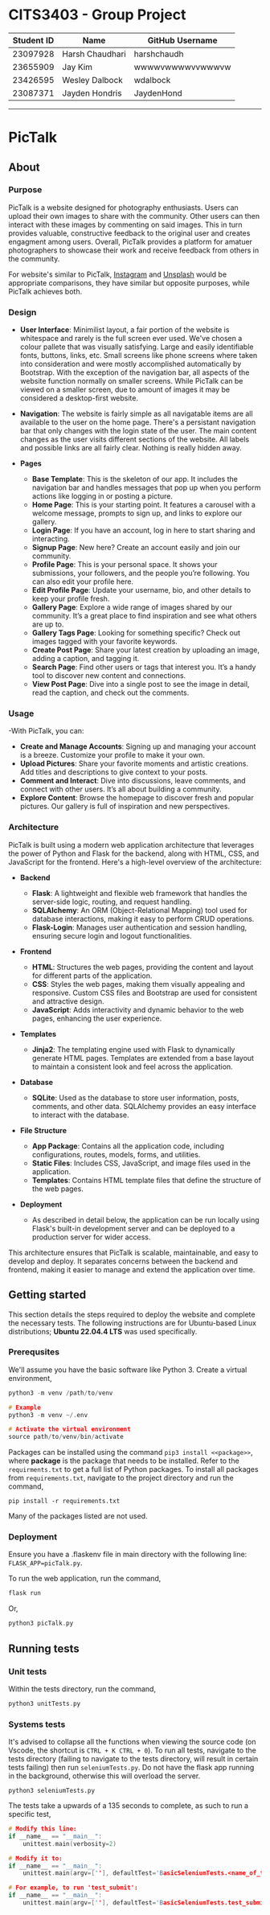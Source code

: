 # CITS3403 - Group Project

|Student ID|Name|GitHub Username|
|----|----|----|
|23097928|Harsh Chaudhari|harshchaudh|
|23655909|Jay Kim|wwwwvwwwwvvwwwvw|
|23426595|Wesley Dalbock|wdalbock|
|23087371|Jayden Hondris|JaydenHond|


***
# PicTalk
## About
### Purpose
PicTalk is a website designed for photography enthusiasts. Users can upload their own images to share with the community. Other users can then interact with these images by commenting on said images. This in turn provides valuable, constructive feedback to the original user and creates engagment among users.  Overall, PicTalk provides a platform for amatuer photographers to showcase their work and receive feedback from others in the community.

For website's similar to PicTalk, [Instagram](https://www.instagram.com) and [Unsplash](https://unsplash.com/) would be appropriate comparisons, they have similar but opposite purposes, while PicTalk achieves both.

### Design
- **User Interface**: Minimilist layout, a fair portion of the website is whitespace and rarely is the full screen ever used. We've chosen a colour pallete that was visually satisfying. Large and easily identifiable fonts, buttons, links, etc. Small screens like phone screens where taken into consideration and were mostly accomplished automatically by Bootstrap. With the exception of the navigation bar, all aspects of the website function normally on smaller screens. While PicTalk can be viewed on a smaller screen, due to amount of images it may be considered a desktop-first website.

- **Navigation**: The website is fairly simple as all navigatable items are all available to the user on the home page. There's a persistant navigation bar that only changes with the login state of the user. The main content changes as the user visits different sections of the website. All labels and possible links are all fairly clear. Nothing is really hidden away.

- **Pages**
    - **Base Template**:
        This is the skeleton of our app. It includes the navigation bar and handles messages that pop up when you perform actions like logging in or posting a picture.
    - **Home Page**:
        This is your starting point. It features a carousel with a welcome message, prompts to sign up, and links to explore our gallery.
    - **Login Page**:
        If you have an account, log in here to start sharing and interacting.
    - **Signup Page**:
        New here? Create an account easily and join our community.
    - **Profile Page**:
        This is your personal space. It shows your submissions, your followers, and the people you’re following. You can also edit your profile here.
    - **Edit Profile Page**:
        Update your username, bio, and other details to keep your profile fresh.
    - **Gallery Page**:
        Explore a wide range of images shared by our community. It’s a great place to find inspiration and see what others are up to.
    - **Gallery Tags Page**:
        Looking for something specific? Check out images tagged with your favorite keywords.
    - **Create Post Page**:
        Share your latest creation by uploading an image, adding a caption, and tagging it.
    - **Search Page**:
        Find other users or tags that interest you. It’s a handy tool to discover new content and connections.
    - **View Post Page**:
        Dive into a single post to see the image in detail, read the caption, and check out the comments.
### Usage

-With PicTalk, you can:

- **Create and Manage Accounts**: Signing up and managing your account is a breeze. Customize your profile to make it your own.
- **Upload Pictures**: Share your favorite moments and artistic creations. Add titles and descriptions to give context to your posts.
- **Comment and Interact**: Dive into discussions, leave comments, and connect with other users. It’s all about building a community.
- **Explore Content**: Browse the homepage to discover fresh and popular pictures. Our gallery is full of inspiration and new perspectives.

### Architecture


PicTalk is built using a modern web application architecture that leverages the power of Python and Flask for the backend, along with HTML, CSS, and JavaScript for the frontend. Here's a high-level overview of the architecture:

- **Backend**

    - **Flask**: A lightweight and flexible web framework that handles the server-side logic, routing, and request handling.
    - **SQLAlchemy**: An ORM (Object-Relational Mapping) tool used for database interactions, making it easy to perform CRUD operations.
    - **Flask-Login**: Manages user authentication and session handling, ensuring secure login and logout functionalities.

- **Frontend**
    - **HTML**: Structures the web pages, providing the content and layout for different parts of the application.
    - **CSS**: Styles the web pages, making them visually appealing and responsive. Custom CSS files and Bootstrap are used for consistent and attractive design.
    - **JavaScript**: Adds interactivity and dynamic behavior to the web pages, enhancing the user experience.

- **Templates**
    - **Jinja2**: The templating engine used with Flask to dynamically generate HTML pages. Templates are extended from a base layout to maintain a consistent look and feel across the application.

- **Database**
    - **SQLite**: Used as the database to store user information, posts, comments, and other data. SQLAlchemy provides an easy interface to interact with the database.

- **File Structure**
    - **App Package**: Contains all the application code, including configurations, routes, models, forms, and utilities.
    - **Static Files**: Includes CSS, JavaScript, and image files used in the application.
    - **Templates**: Contains HTML template files that define the structure of the web pages.

- **Deployment**
    - As described in detail below, the application can be run locally using Flask's built-in development server and can be deployed to a production server for wider access.

This architecture ensures that PicTalk is scalable, maintainable, and easy to develop and deploy. It separates concerns between the backend and frontend, making it easier to manage and extend the application over time.

## Getting started
This section details the steps required to deploy the website and complete the necessary tests. The following instructions are for Ubuntu-based Linux distributions; **Ubuntu 22.04.4 LTS** was used specifically. 

### Prerequsites
We'll assume you have the basic software like Python 3. Create a virtual environment,

```cpp
python3 -m venv /path/to/venv

# Example 
python3 -m venv ~/.env

# Activate the virtual environment
source path/to/venv/bin/activate
```

Packages can be installed using the command `pip3 install <<package>>`, where **package** is the package that needs to be installed. Refer to the `requirments.txt` to get a full list of Python packages. To install all packages from `requirements.txt`, navigate to the project directory and run the command,

```
pip install -r requirements.txt
```
Many of the packages listed are not used.

### Deployment
Ensure you have a .flaskenv file in main directory with the following line:
`FLASK_APP=picTalk.py`.

To run the web application, run the command,
```cpp
flask run
```
Or,
```cpp
python3 picTalk.py
```

## Running tests
### Unit tests
Within the tests directory, run the command,
```cpp
python3 unitTests.py
```

### Systems tests
It's advised to collapse all the functions when viewing the source code (on Vscode, the shortcut is `CTRL + K CTRL + 0`). To run all tests, navigate to the tests directory (failing to navigate to the tests directory, will result in certain tests failing) then run `seleniumTests.py`. Do not have the flask app running in the background, otherwise this will overload the server.
```
python3 seleniumTests.py
```
The tests take a upwards of a 135 seconds to complete, as such to run a specific test, 
```cpp
# Modify this line:
if __name__ == "__main__":
    unittest.main(verbosity=2)

# Modify it to:
if __name__ == "__main__":
    unittest.main(argv=[''], defaultTest='BasicSeleniumTests.<name_of_test>', verbosity=2)

# For example, to run 'test_submit':
if __name__ == "__main__":
    unittest.main(argv=[''], defaultTest='BasicSeleniumTests.test_submit', verbosity=2)
```
